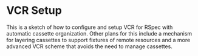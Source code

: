 # VCR Setup

This is a sketch of how to configure and setup VCR for RSpec with automatic cassette
organization. Other plans for this include a mechanism for layering cassettes to support
fixtures of remote resources and a more advanced VCR scheme that avoids the need to manage
cassettes.
